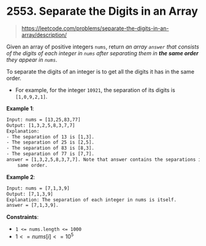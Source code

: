 # 2553. Separate the Digits in an Array

> <https://leetcode.com/problems/separate-the-digits-in-an-array/description/>

Given an array of positive integers `nums`, return *an array `answer` that
consists of the digits of each integer in `nums` after separating them in
**the same order** they appear in `nums`*.

To separate the digits of an integer is to get all the digits it has in the
same order.

- For example, for the integer `10921`, the separation of its digits is
  `[1,0,9,2,1]`.

**Example 1**:

```txt
Input: nums = [13,25,83,77]
Output: [1,3,2,5,8,3,7,7]
Explanation: 
- The separation of 13 is [1,3].
- The separation of 25 is [2,5].
- The separation of 83 is [8,3].
- The separation of 77 is [7,7].
answer = [1,3,2,5,8,3,7,7]. Note that answer contains the separations in the
    same order.
```

**Example 2**:

```txt
Input: nums = [7,1,3,9]
Output: [7,1,3,9]
Explanation: The separation of each integer in nums is itself.
answer = [7,1,3,9].
```

**Constraints**:

- `1 <= nums.length <= 1000`
- $1 <= nums[i] <= 10^5$

